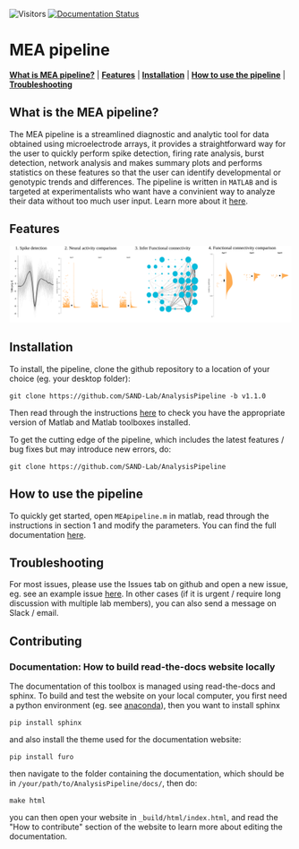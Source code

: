 ![Visitors](https://api.visitorbadge.io/api/visitors?path=https%3A%2F%2Fgithub.com%2FSAND-Lab%2FAnalysisPipeline&label=Visitors&countColor=%23263759)
[![Documentation Status](https://readthedocs.org/projects/analysis-pipeline/badge/?version=latest)](https://analysis-pipeline.readthedocs.io/en/latest/?badge=latest)

# MEA pipeline

[**What is MEA pipeline?**](#mea-pipeline)
| [**Features**](#features)
| [**Installation**](#installation)
| [**How to use the pipeline**](#how-to-use-the-pipeline)
| [**Troubleshooting**](#troubleshooting)


## What is the MEA pipeline?

The MEA pipeline is a streamlined diagnostic and analytic tool for data obtained using microelectrode arrays, it provides a straightforward way for the user to quickly perform spike detection, firing rate analysis, burst detection, network analysis and makes summary plots and performs statistics on these features so that the user can identify developmental or genotypic trends and differences. The pipeline is written in `MATLAB` and is targeted at experimentalists who want have a convinient way to analyze their data without too much user input. Learn more about it [here](https://analysis-pipeline.readthedocs.io/en/latest/).


## Features


![Network pipeline steps](/imgs/MEApipelineSteps.svg)


## Installation

To install, the pipeline, clone the github repository to a location of your choice (eg. your desktop folder):

```
git clone https://github.com/SAND-Lab/AnalysisPipeline -b v1.1.0
```

Then read through the instructions [here](https://analysis-pipeline.readthedocs.io/en/latest/system-requirements.html) to check you have the appropriate version of Matlab and Matlab toolboxes installed.

To get the cutting edge of the pipeline, which includes the latest features / bug fixes but may introduce new errors, do:

```
git clone https://github.com/SAND-Lab/AnalysisPipeline 
```

## How to use the pipeline

To quickly get started, open `MEApipeline.m` in matlab, read through the instructions in section 1
and modify the parameters. You can find the full documentation [here](https://analysis-pipeline.readthedocs.io/en/latest/).


## Troubleshooting

For most issues, please use the Issues tab on github and open a new issue,
eg. see an example issue [here](https://github.com/SAND-Lab/AnalysisPipeline/issues/1).
In other cases (if it is urgent / require long discussion with multiple lab members), you can also send a message on Slack / email.

## Contributing

### Documentation: How to build read-the-docs website locally

The documentation of this toolbox is managed using read-the-docs and sphinx. To build and test the website on your local computer, you first need a python environment (eg. see [anaconda](https://www.anaconda.com/products/distribution)), then you want to install sphinx

```
pip install sphinx
```

and also install the theme used for the documentation website:

```
pip install furo
```

then navigate to the folder containing the documentation, which should be in `/your/path/to/AnalysisPipeline/docs/`, then do:

```
make html
```

you can then open your website in `_build/html/index.html`, and read the "How to contribute" section of the website to learn more about editing the documentation.


